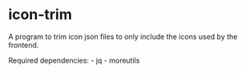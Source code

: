 # icon-trim
A program to trim icon json files to only include the icons used by the frontend.

Required dependencies:
    - jq
    - moreutils

